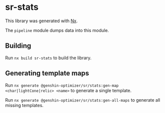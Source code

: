 # sr-stats

This library was generated with [Nx](https://nx.dev).

The `pipeline` module dumps data into this module.

## Building

Run `nx build sr-stats` to build the library.

## Generating template maps

Run `nx generate @genshin-optimizer/sr/stats:gen-map <char|lightCone|relic> <name>` to generate a single template.

Run `nx generate @genshin-optimizer/sr/stats:gen-all-maps` to generate all missing templates.
